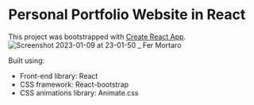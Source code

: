 # Personal Portfolio Website in React

This project was bootstrapped with [Create React App](https://github.com/facebook/create-react-app).
![Screenshot 2023-01-09 at 23-01-50 _ Fer Mortaro](https://user-images.githubusercontent.com/107233503/211445138-85183530-40e3-469a-ad65-ac6532bf1bfa.png)

Built using:

- Front-end library: React
- CSS framework: React-bootstrap
- CSS animations library: Animate.css

